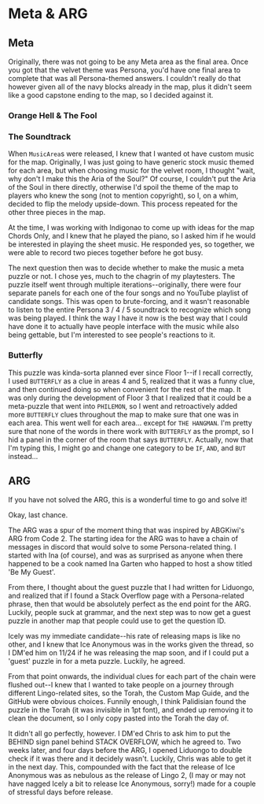 # Meta & ARG

## Meta

Originally, there was not going to be any Meta area as the final area. Once you got that the velvet theme was Persona, you'd have one final area to complete that was all Persona-themed answers. I couldn't really do that however given all of the navy blocks already in the map, plus it didn't seem like a good capstone ending to the map, so I decided against it.

### Orange Hell & The Fool



### The Soundtrack

When `MusicArea`s were released, I knew that I wanted ot have custom music for the map. Originally, I was just going to have generic stock music themed for each area, but when choosing music for the velvet room, I thought "wait, why don't I make this the Aria of the Soul?" Of course, I couldn't put the Aria of the Soul in there directly, otherwise I'd spoil the theme of the map to players who knew the song (not to mention copyright), so I, on a whim, decided to flip the melody upside-down. This process repeated for the other three pieces in the map.

At the time, I was working with Indigonao to come up with ideas for the map Chords Only, and I knew that he played the piano, so I asked him if he would be interested in playing the sheet music. He responded yes, so together, we were able to record two pieces together before he got busy.

The next question then was to decide whether to make the music a meta puzzle or not. I chose yes, much to the chagrin of my playtesters. The puzzle itself went through multiple iterations--originally, there were four separate panels for each one of the four songs and no YouTube playlist of candidate songs. This was open to brute-forcing, and it wasn't reasonable to listen to the entire Persona 3 / 4 / 5 soundtrack to recognize which song was being played. I think the way I have it now is the best way that I could have done it to actually have people interface with the music while also being gettable, but I'm interested to see people's reactions to it.

### Butterfly

This puzzle was kinda-sorta planned ever since Floor 1--if I recall correctly, I used `BUTTERFLY` as a clue in areas 4 and 5, realized that it was a funny clue, and then continued doing so when convenient for the rest of the map. It was only during the development of Floor 3 that I realized that it could be a meta-puzzle that went into `PHILEMON`, so I went and retroactively added more `BUTTERFLY` clues throughout the map to make sure that one was in each area. This went well for each area... except for `THE HANGMAN`. I'm pretty sure that none of the words in there work with `BUTTERFLY` as the prompt, so I hid a panel in the corner of the room that says `BUTTERFLY`. Actually, now that I'm typing this, I might go and change one category to be `IF`, `AND`, and `BUT` instead...

## ARG

If you have not solved the ARG, this is a wonderful time to go and solve it!

Okay, last chance.

The ARG was a spur of the moment thing that was inspired by ABGKiwi's ARG from Code 2. The starting idea for the ARG was to have a chain of messages in discord that would solve to some Persona-related thing. I started with Ina (of course), and was as surprised as anyone when there happened to be a cook named Ina Garten who happed to host a show titled 'Be My Guest'.

From there, I thought about the guest puzzle that I had written for Liduongo, and realized that if I found a Stack Overflow page with a Persona-related phrase, then that would be absolutely perfect as the end point for the ARG. Luckily, people suck at grammar, and the next step was to now get a guest puzzle in another map that people could use to get the question ID.

Icely was my immediate candidate--his rate of releasing maps is like no other, and I knew that Ice Anonymous was in the works given the thread, so I DM'ed him on 11/24 if he was releasing the map soon, and if I could put a 'guest' puzzle in for a meta puzzle. Luckily, he agreed.

From that point onwards, the individual clues for each part of the chain were flushed out--I knew that I wanted to take people on a journey through different Lingo-related sites, so the Torah, the Custom Map Guide, and the GitHub were obvious choices. Funnily enough, I think Palidisian found the puzzle in the Torah (it was invisible in 1pt font), and ended up removing it to clean the document, so I only copy pasted into the Torah the day of.

It didn't all go perfectly, however. I DM'ed Chris to ask him to put the BEHIND sign panel behind STACK OVERFLOW, which he agreed to. Two weeks later, and four days before the ARG, I opened Liduongo to double check if it was there and it decidely wasn't. Luckily, Chris was able to get it in the next day. This, compounded with the fact that the release of Ice Anonymous was as nebulous as the release of Lingo 2, (I may or may not have nagged Icely a bit to release Ice Anonymous, sorry!) made for a couple of stressful days before release.
